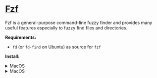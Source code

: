 # [Fzf](https://github.com/junegunn/fzf)

Fzf is a general-purpose command-line fuzzy finder and provides many useful features especially to
fuzzy find files and directories.

**Requirements:**

- `fd` (or `fd-find` on Ubuntu) as source for `fzf`

**Install:**

<details>
    <summary>MacOS</summary>
    ```shell
    brew install fzf
    # for additional auto-completion & key bindings features
    $(brew --prefix)/opt/fzf/install
    ```
</details>

<details>
    <summary>MacOS</summary>
    ```shell
    apt install fzf
    ```
</details>
